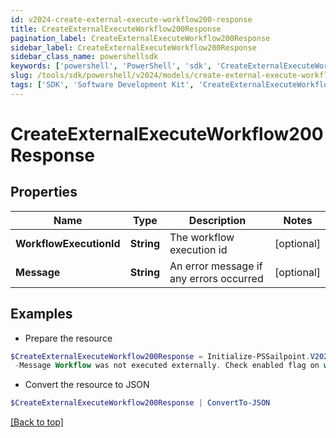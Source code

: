 ```yaml
---
id: v2024-create-external-execute-workflow200-response
title: CreateExternalExecuteWorkflow200Response
pagination_label: CreateExternalExecuteWorkflow200Response
sidebar_label: CreateExternalExecuteWorkflow200Response
sidebar_class_name: powershellsdk
keywords: ['powershell', 'PowerShell', 'sdk', 'CreateExternalExecuteWorkflow200Response', 'V2024CreateExternalExecuteWorkflow200Response'] 
slug: /tools/sdk/powershell/v2024/models/create-external-execute-workflow200-response
tags: ['SDK', 'Software Development Kit', 'CreateExternalExecuteWorkflow200Response', 'V2024CreateExternalExecuteWorkflow200Response']
---
```



# CreateExternalExecuteWorkflow200Response

## Properties

Name | Type | Description | Notes
------------ | ------------- | ------------- | -------------
**WorkflowExecutionId** | **String** | The workflow execution id | [optional] 
**Message** | **String** | An error message if any errors occurred | [optional] 

## Examples

- Prepare the resource
```powershell
$CreateExternalExecuteWorkflow200Response = Initialize-PSSailpoint.V2024CreateExternalExecuteWorkflow200Response  -WorkflowExecutionId 0e11cefa-96e7-4b67-90d0-065bc1da5753 `
 -Message Workflow was not executed externally. Check enabled flag on workflow definition
```

- Convert the resource to JSON
```powershell
$CreateExternalExecuteWorkflow200Response | ConvertTo-JSON
```


[[Back to top]](#) 

